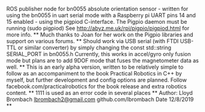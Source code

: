 ROS publisher node for bn0055 absolute orientation sensor - 
written for using the bn0055 in uart serial mode with a 
Raspberry pi UART pins 14 and 15 enabled - using the pigpiod
C-interface. The Pigpio daemon must be running (sudo pigpiod)
See http://abyz.me.uk/rpi/pigpio/pigpiod.html for more info.
** Much thanks to Joan for her work on the Pigpio libraries and
support on various forums.
**
Should work via USB serial (with FTDI USB-TTL or similar converter)
by simply changing the const std::string SERIAL_PORT in bn0055.h
Currently, this works in accel/gyro only fusion mode but plans are to add
9DOF mode that fuses the magnetometer data as well.
**
This is an early alpha version, written to be relatively simple to follow
as an accompaniment to the book Practical Robotics in C++ by myself, but
further development and config options are planned.
Follow facebook.com/practicalrobotics for the book release and extra robotics content.
**
1111 is used as an error code in several places
**
Author: Lloyd Brombach
lbrombach2@gmail.com
github.com/lbrombach
Date 12/8/2019
**
